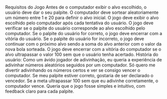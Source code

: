 Requisitos do Jogo
Antes de o computador exibir o alvo escolhido, o usuário deve dar o seu palpite.
O computador deve sortear aleatoriamente um número entre 1 e 20 para definir o alvo inicial.
O jogo deve exibir o alvo escolhido pelo computador após cada tentativa do usuário.
O jogo deve verificar se o palpite do usuário corresponde ao alvo escolhido pelo computador.
Se o palpite do usuário for correto, o jogo deve encerrar com a vitória do usuário.
Se o palpite do usuário for incorreto, o jogo deve continuar com o próximo alvo sendo a soma do alvo anterior com o valor da nova bola sorteada.
O jogo deve encerrar com a vitória do computador se o alvo ultrapassar o valor 100 sem que o usuário tenha acertado.
História do usuário:
Como um ávido jogador de adivinhação, eu queria a experiência de adivinhar números aleatórios seguidos por um computador. Só quero me divertir adivinhando os números certos e ver se consigo vencer o computador. Se meu palpite estiver correto, gostaria de ser declarado o vencedor. Se a meta ultrapassar 100 sem que eu adivinhe corretamente, o computador vence. Queria que o jogo fosse simples e intuitivo, com feedback claro para cada palpite.